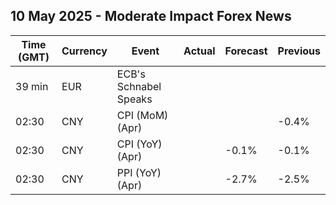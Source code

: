 ## 10 May 2025 - Moderate Impact Forex News

| Time (GMT) | Currency | Event | Actual | Forecast | Previous |
|------|----------|-------|--------|----------|----------|
| 39 min | EUR | ECB's Schnabel Speaks |  |  |  |
| 02:30 | CNY | CPI (MoM) (Apr) |  |  | -0.4% |
| 02:30 | CNY | CPI (YoY) (Apr) |  | -0.1% | -0.1% |
| 02:30 | CNY | PPI (YoY) (Apr) |  | -2.7% | -2.5% |
